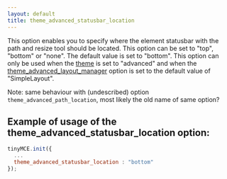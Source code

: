 ```yaml
---
layout: default
title: theme_advanced_statusbar_location
---
```


This option enables you to specify where the element statusbar with the path and resize tool should be located. This option can be set to "top", "bottom" or "none". The default value is set to "bottom". This option can only be used when the [theme](https://www.tiny.cloud/docs-3x/reference/configuration/Configuration3x@theme/) is set to "advanced" and when the [theme_advanced_layout_manager](https://www.tiny.cloud/docs-3x/reference/configuration/Configuration3x@theme_advanced_layout_manager/) option is set to the default value of "SimpleLayout".

Note: same behaviour with (undescribed) option `theme_advanced_path_location`, most likely the old name of same option?

## Example of usage of the theme_advanced_statusbar_location option:

```js
tinyMCE.init({
  ...
  theme_advanced_statusbar_location : "bottom"
});
```

